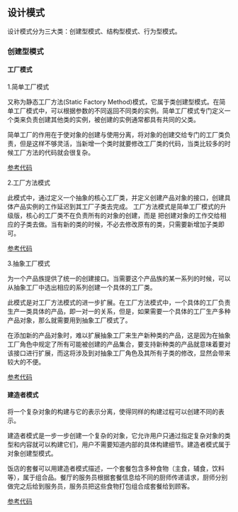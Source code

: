 ## 设计模式

设计模式分为三大类：创建型模式、结构型模式、行为型模式。

### 创建型模式

#### 工厂模式

1.简单工厂模式

又称为静态工厂方法(Static Factory Method)模式，它属于类创建型模式。在简单工厂模式中，可以根据参数的不同返回不同类的实例。简单工厂模式专门定义一个类来负责创建其他类的实例，被创建的实例通常都具有共同的父类。

简单工厂的作用在于使对象的创建与使用分离，将对象的创建交给专门的工厂类负责，但是这样不够灵活，当新增一个类时就要修改工厂类的代码，当类比较多的时候工厂方法的代码就会很复杂。

[参考代码](https://github.com/zyfoolboy/PHP-work-issues/tree/master/page/201806/DesignPatterns/Creational/Factory)


2.工厂方法模式

此模式中，通过定义一个抽象的核心工厂类，并定义创建产品对象的接口，创建具体产品实例的工作延迟到其工厂子类去完成。
工厂方法模式是简单工厂模式的升级版，核心的工厂类不在负责所有的对象的创建，而是 把创建对象的工作交给相应的子类去做。当有新的类的时候，不必去修改原有的类，只需要新增加子类即可。

[参考代码](https://github.com/zyfoolboy/PHP-work-issues/tree/master/page/201806/DesignPatterns/Creational/FactoryMethod)

3.抽象工厂模式

为一个产品族提供了统一的创建接口。当需要这个产品族的某一系列的时候，可以从抽象工厂中选出相应的系列创建一个具体的工厂类。

此模式是对工厂方法模式的进一步扩展。在工厂方法模式中，一个具体的工厂负责生产一类具体的产品，即一对一的关系，但是，如果需要一个具体的工厂生产多种产品对象，那么就需要用到抽象工厂模式了。

在添加新的产品对象时，难以扩展抽象工厂来生产新种类的产品，这是因为在抽象工厂角色中规定了所有可能被创建的产品集合，要支持新种类的产品就意味着要对该接口进行扩展，而这将涉及到对抽象工厂角色及其所有子类的修改，显然会带来较大的不便。

[参考代码](https://github.com/zyfoolboy/PHP-work-issues/tree/master/page/201806/DesignPatterns/Creational/AbstractFactory)

#### 建造者模式

将一个复杂对象的构建与它的表示分离，使得同样的构建过程可以创建不同的表示。

建造者模式是一步一步创建一个复杂的对象，它允许用户只通过指定复杂对象的类型和内容就可以构建它们，用户不需要知道内部的具体构建细节。建造者模式属于对象创建型模式。

饭店的套餐可以用建造者模式描述，一个套餐包含多种食物（主食，辅食，饮料等），属于组合品。餐厅的服务员根据套餐信息给不同的厨师传递请求，厨师分别做完之后给到服务员，服务员把这些食物打包组合成套餐给到顾客。

[参考代码](https://github.com/zyfoolboy/PHP-work-issues/tree/master/page/201806/DesignPatterns/Creational/Builder)

